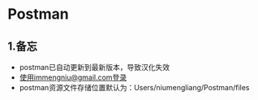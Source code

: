 # Postman

## 1.备忘

- postman已自动更新到最新版本，导致汉化失效
- 使用immengniu@gmail.com登录
- postman资源文件存储位置默认为：Users/niumengliang/Postman/files

